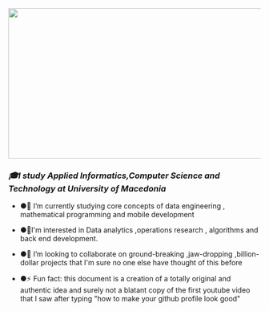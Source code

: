 <div align="center">
<img src="https://media0.giphy.com/media/qgQUggAC3Pfv687qPC/giphy.gif?cid=ecf05e47r19ws2l1urrtj0we044w3w0ssl3zihfiknj5e85c&rid=giphy.gif&ct=g" align="center" width="600" height="300" />
</div>  
  

### *🎓I study Applied Informatics,Computer Science and Technology at University of Macedonia*  
  

- ●🌱 I’m currently studying core concepts of  data engineering ,  mathematical programming and mobile development
  

- ●🔐I'm interested in  Data analytics ,operations research , algorithms and back end development.
  

- ●👯 I’m looking to collaborate on ground-breaking ,jaw-dropping ,billion-dollar projects that I'm sure no one else have thought of this before  
  

- ●⚡ Fun fact: this document is a creation of a totally original and authentic idea and surely not a blatant copy of the first youtube video that I saw after typing "how to make your github profile look good"  
  

<br/>  



